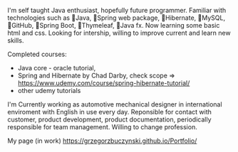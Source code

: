 I'm self taught Java enthusiast, hopefully future programmer. Familiar with technologies such as 🔹Java, 🔹Spring web package, 🔹Hibernate, 🔹MySQL, 🔹GitHub, 🔹Spring Boot, 🔹Thymeleaf, 🔹Java fx. Now learning some basic html and css. Looking for intership, willing to improve current and learn new skills.

Completed courses:
- Java core - oracle tutorial,
- Spring and Hibernate by Chad Darby, check scope ⇒ https://www.udemy.com/course/spring-hibernate-tutorial/
- other udemy tutorials

I'm Currently working as automotive mechanical designer in international enviroment with English in use every day. Reponsible for contact with customer, product development, product documentation, periodically responsible for team management. Willing to change profession.

My page (in work) https://grzegorzbuczynski.github.io/Portfolio/
